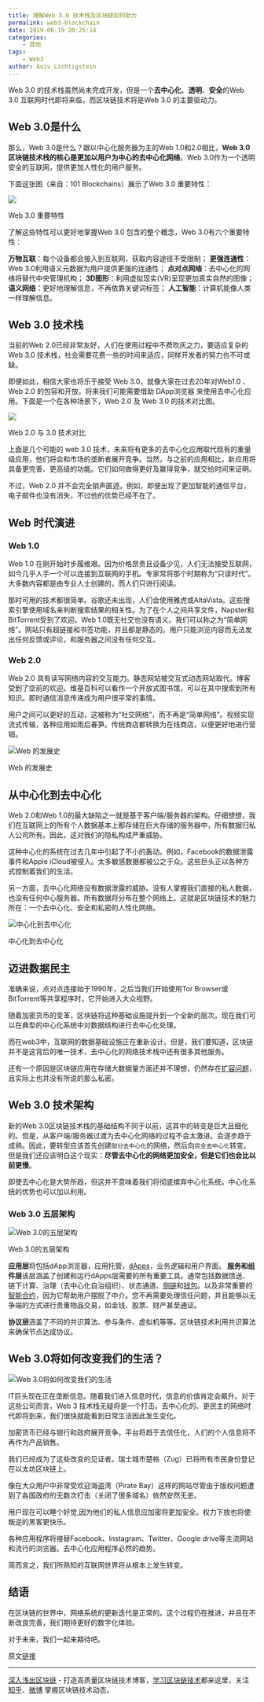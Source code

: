 ```yaml
---
title: 理解Web 3.0 技术栈及区块链如何助力
permalink: web3-blockchain
date: 2019-06-19 20:25:14
categories: 
    - 其他
tags: 
    - Web3
author: Aviv Lichtigstein
---
```


Web 3.0 的技术栈虽然尚未完成开发，但是一个**去中心化**、**透明**、**安全**的Web 3.0 互联网时代即将来临，而区块链技术将是Web 3.0 的主要驱动力。

<!-- more -->
## Web 3.0是什么
那么，Web 3.0是什么？跟以中心化服务器为主的Web 1.0和2.0相比，**Web 3.0 区块链技术栈的核心是更加以用户为中心的去中心化网络**。Web 3.0作为一个透明安全的互联网，提供更加人性化的用户服务。

下面这张图（来自：101 Blockchains）展示了Web 3.0 重要特性：

![](https://img.learnblockchain.cn/2019/06/15609484916835.jpg!/scale/55%)
<p class="image-caption">Web 3.0 重要特性 </p>

了解这些特性可以更好地掌握Web 3.0 包含的整个概念，Web 3.0有六个重要特性：

**万物互联**：每个设备都会接入到互联网，获取内容途径不受限制；
**更强连通性**：Web 3.0利用语义元数据为用户提供更强的连通性；
**点对点网络**：去中心化的网络将替代中央管理机构；
**3D图形**：利用虚拟现实(VR)呈现更加真实自然的图像；
**语义网络**：更好地理解信息，不再依靠关键词标签；
**人工智能**：计算机能像人类一样理解信息。

## Web 3.0 技术栈

当前的Web 2.0已经非常友好，人们在使用过程中不费吹灰之力，要适应复杂的Web 3.0 技术栈，社会需要花费一些的时间来适应，同样开发者的努力也不可或缺。

即便如此，相信大家也将乐于接受 Web 3.0，就像大家在过去20年对Web1.0 、Web 2.0 的包容和开放。将来我们可能需要借助 DApp浏览器 来使用去中心化应用。下面是一个在各种场景下，Web 2.0 及 Web 3.0 的技术对比图。

![](https://img.learnblockchain.cn/2019/06/15609492955155.jpg!/scale/75%)
<p class="image-caption">Web 2.0 与 3.0 技术对比</p>

上面是几个可能的 web 3.0 技术，未来将有更多的去中心化应用取代现有的重量级应用，他们将会和市场的垄断者展开竞争。当然，与之前的应用相比，新应用将具备更完善、更高级的功能。它们如何做得更好及赢得竞争，就交给时间来证明。

不过，Web 2.0 并不会完全销声匿迹。例如，即便出现了更加智能的通信平台，电子邮件也没有消失，不过他的优势已经不在了。

## Web 时代演进
### Web 1.0

Web 1.0 在刚开始时步履维艰。因为价格昂贵且设备少见，人们无法接受互联网，如今几乎人手一个可以连接到互联网的手机。专家常将那个时期称为“只读时代”。大多数内容都是由专业人士创建的，而人们只进行阅读。

那时可用的技术都很简单。谷歌还未出现，人们会使用雅虎或AltaVista。这些搜索引擎使用域名来判断搜索结果的相关性。为了在个人之间共享文件，Napster和BitTorrent受到了欢迎。Web 1.0既无社交也没有语义。我们可以称之为“简单网络”。网站只有超链接和书签功能，并且都是静态的。用户只能浏览内容而无法发出任何反馈或评论，和服务器之间没有任何交互。

### Web 2.0
Web 2.0 具有读写网络内容的交互能力。静态网站被交互式动态网站取代。博客受到了空前的欢迎。维基百科可以看作一个开放式图书馆，可以在其中搜索到所有知识。即时通信消息传递成为用户很平常的事情。

用户之间可以更好的互动，这被称为“社交网络”，而不再是“简单网络”。视频实现流式传输，各种应用如雨后春笋。传统商店都转换为在线商店，以便更好地进行营销。

![Web 的发展史](https://img.learnblockchain.cn/2019/06/15609500298633.png!/scale/75%)
<p class="image-caption"> Web 的发展史 </p>


## 从中心化到去中心化
Web 2.0和Web 1.0的最大缺陷之一就是基于客户端/服务器的架构。仔细想想，我们在互联网上的所有个人数据基本上都存储在巨大存储的服务器中，所有数据归私人公司所有。因此，这对我们的隐私构成严重威胁。

这种中心化的系统在过去几年中引起了不小的轰动。例如，Facebook的数据泄露事件和Apple iCloud被侵入。太多敏感数据都被公之于众。这些巨头正以各种方式控制着我们的生活。

另一方面，去中心化网络没有数据泄露的威胁。没有人掌握我们直接的私人数据，也没有任何中心服务器。所有数据将分布在整个网络上。这就是区块链技术的魅力所在：一个去中心化、安全和私密的人性化网络。

![中心化到去中心化](https://img.learnblockchain.cn/2019/06/15609505532542.png!/scale/75%)
<p class="image-caption"> 中心化到去中心化 </p>

## 迈进数据民主

准确来说，点对点连接始于1990年，之后当我们开始使用Tor Browser或BitTorrent等共享程序时，它开始进入大众视野。

随着加密货币的变革，区块链将这种基础设施提升到一个全新的层次。现在我们可以在典型的中心化系统中对数据结构进行去中心化处理。

而在web3中，互联网的数据基础设施正在重新设计。但是，我们要知道，区块链并不是这背后的唯一技术，去中心化的网络技术栈中还有很多其他服务。

还有一个原因是区块链应用在存储大数据量方面还并不理想，仍然存在[扩容问题](https://wiki.learnblockchain.cn/ethereum/layer-2.html)，且实际上也并没有所说的那么私密。

## Web 3.0 技术架构

新的Web 3.0区块链技术栈的基础结构不同于以前，这其中的转变是巨大且细化的。但是，从客户端/服务器过渡为去中心化网络的过程不会太激进。会逐步趋于成熟。因此，要转型应该首先创建`部分去中心化`的网络，然后向`完全去中心化`转变。但是我们还应该明白这个现实：**尽管去中心化的网络更加安全，但是它们也会比以前更慢**。

即使去中心化是大势所趋，但这并不意味着我们将彻底摈弃中心化系统。中心化系统的优势也可以加以利用。

### Web 3.0 五层架构

![Web 3.0的五层架构](https://img.learnblockchain.cn/2019/06/15609512622196.jpg!/scale/75%)
<p class="image-caption"> Web 3.0的五层架构 </p>

**应用层**将包括dApp浏览器，应用托管，[dApps](https://learnblockchain.cn/2018/01/12/first-dapp/)，业务逻辑和用户界面。
**服务和组件层**该层涵盖了创建和运行dApps层需要的所有重要工具。通常包括数据馈送、链下计算、治理（去中心化自治组织）、状态通道、[侧链](https://wiki.learnblockchain.cn/ethereum/layer-2.html)和[钱包](https://learnblockchain.cn/2019/04/11/wallet-dev-guide/)。以及非常重要的[智能合约](https://learnblockchain.cn/2018/01/04/understanding-smart-contracts/)，因为它帮助用户摆脱了中介。您不再需要处理信任问题，并且能够以无争端的方式进行贵重物品交易，如金钱、股票、财产甚至通证。

**协议层**涵盖了不同的共识算法、参与条件、虚拟机等等。区块链技术利用共识算法来确保节点达成协议。

## Web 3.0将如何改变我们的生活？

![Web 3.0将如何改变我们的生活](https://img.learnblockchain.cn/2019/06/15609519741301.png!/scale/75%)

IT巨头现在正在垄断信息。随着我们进入信息时代，信息的价值肯定会飙升。对于这些公司而言，Web 3 技术栈无疑将是一个打击。去中心化的、更民主的网络时代即将到来，我们很快就能看到日常生活因此发生变化。

加密货币已经与银行和政府展开竞争。平台将趋于去信任化，人们的个人信息将不再作为产品销售。

我们已经成为了这些改变的见证者。瑞士城市楚格（Zug）已将所有市民身份登记在以太坊区块链上。

像在大众用户中非常受欢迎海盗湾（Pirate Bay）这样的网站尽管由于版权问题遭到了各国政府的无数次打击（关闭了很多域名）依然安然无恙。

用户现在可以睡个好觉,因为他们的私人信息应加密将更加安全。权力下放也将使叛逆的黑客更快乐。

各种应用程序将接替Facebook、Instagram、Twitter、Google drive等主流网站和流行的浏览器。去中心化应用程序必然的趋势。

简而言之，我们所熟知的互联网世界将从根本上发生转变。

## 结语

在区块链的世界中，网络系统的更新迭代是正常的。这个过程仍在推进，并且在不断改良完善，我们期待更好的数字化体验。

对于未来，我们一起来期待吧。

原文[链接](https://hackernoon.com/web-3-0-will-be-powered-by-blockchain-technology-stack-626ce3f828c7)

* * *

[深入浅出区块链](https://learnblockchain.cn/) - 打造高质量区块链技术博客，[学习区块链技术](https://learnblockchain.cn/2018/01/11/guide/)都来这里，关注[知乎](https://www.zhihu.com/people/xiong-li-bing/activities)、[微博](https://weibo.com/517623789) 掌握区块链技术动态。
